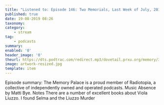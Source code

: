 ```yaml
---
title: "Listened to: Episode 146: Two Memorials, Last Week of July, 2019"
published: true
date: 19-08-2019 08:26
taxonomy:
category:
	- stream
tag:
	- podcasts
summary:
enabled: '0'
header_image: '0'
theurl: https://dts.podtrac.com/redirect.mp3/dovetail.prxu.org/memory/30c1ac20-6f04-4d53-a1b6-f42ad4dbd1c5/thememorypalace.mp3
image: artwork-resized.jpg
template: item
---
```

 
Episode summary: The Memory Palace is a proud member of Radiotopia, a collective of independently owned and operated podcasts. Music Absence by Matti Bye. Notes There are a number of excellent books about Viola Liuzzo. I found Selma and the Liuzzo Murder
